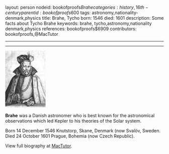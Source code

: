 layout: person
nodeid: bookofproofs$Brahe
categories: history,16th-century
parentid: bookofproofs$600
tags: astronomy,nationality-denmark,physics
title: Brahe, Tycho
born: 1546
died: 1601
description: Some facts about Tycho Brahe
keywords: brahe, tycho,astronomy,nationality denmark,physics
references: bookofproofs$6909
contributors: bookofproofs,@MacTutor

---


---

![Brahe.jpg](https://github.com/bookofproofs/bookofproofs.github.io/blob/main/_sources/_assets/images/portraits/Brahe.jpg?raw=true)

**Brahe** was a Danish astronomer who is best known for the astronomical observations which led Kepler to his theories of the Solar system.

Born 14 December 1546 Knutstorp, Skane, Denmark (now Svalöv, Sweden. Died 24 October 1601 Prague, Bohemia (now Czech Republic).


View full biography at [MacTutor](https://mathshistory.st-andrews.ac.uk/Biographies/Brahe/).